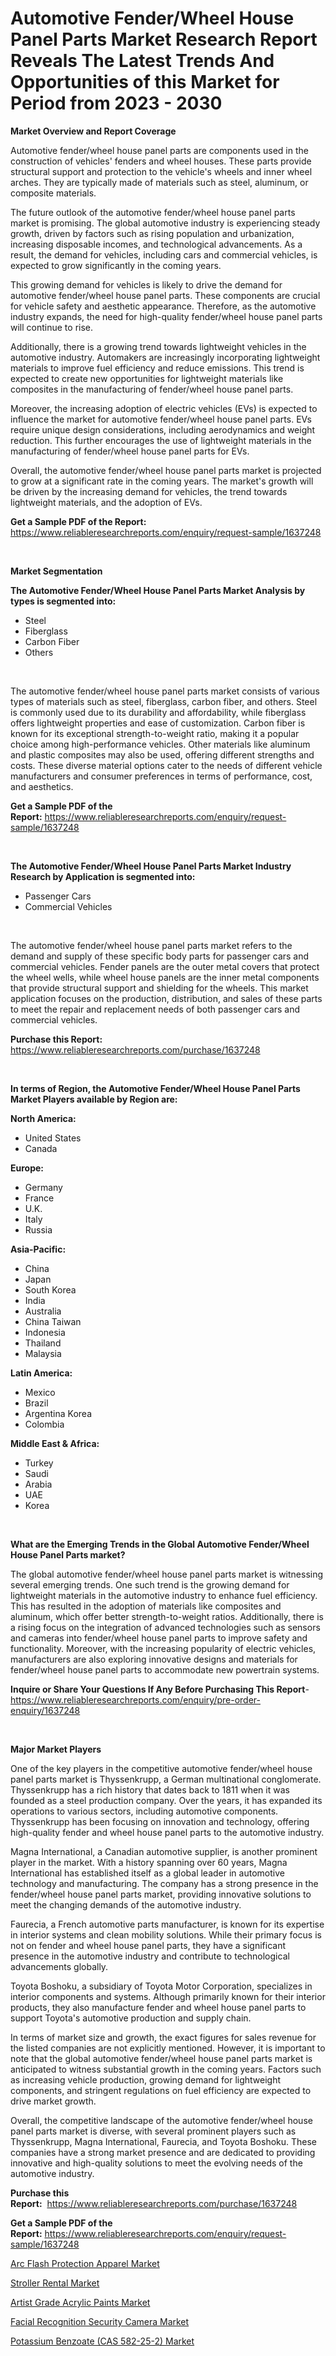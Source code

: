 <p><h1>Automotive Fender/Wheel House Panel Parts Market Research Report Reveals The Latest Trends And Opportunities of this Market for Period from 2023 - 2030</h1></p><p><strong>Market Overview and Report Coverage</strong></p>
<p><p>Automotive fender/wheel house panel parts are components used in the construction of vehicles' fenders and wheel houses. These parts provide structural support and protection to the vehicle's wheels and inner wheel arches. They are typically made of materials such as steel, aluminum, or composite materials.</p><p>The future outlook of the automotive fender/wheel house panel parts market is promising. The global automotive industry is experiencing steady growth, driven by factors such as rising population and urbanization, increasing disposable incomes, and technological advancements. As a result, the demand for vehicles, including cars and commercial vehicles, is expected to grow significantly in the coming years.</p><p>This growing demand for vehicles is likely to drive the demand for automotive fender/wheel house panel parts. These components are crucial for vehicle safety and aesthetic appearance. Therefore, as the automotive industry expands, the need for high-quality fender/wheel house panel parts will continue to rise.</p><p>Additionally, there is a growing trend towards lightweight vehicles in the automotive industry. Automakers are increasingly incorporating lightweight materials to improve fuel efficiency and reduce emissions. This trend is expected to create new opportunities for lightweight materials like composites in the manufacturing of fender/wheel house panel parts.</p><p>Moreover, the increasing adoption of electric vehicles (EVs) is expected to influence the market for automotive fender/wheel house panel parts. EVs require unique design considerations, including aerodynamics and weight reduction. This further encourages the use of lightweight materials in the manufacturing of fender/wheel house panel parts for EVs.</p><p>Overall, the automotive fender/wheel house panel parts market is projected to grow at a significant rate in the coming years. The market's growth will be driven by the increasing demand for vehicles, the trend towards lightweight materials, and the adoption of EVs.</p></p>
<p><strong>Get a Sample PDF of the Report:</strong> <a href="https://www.reliableresearchreports.com/enquiry/request-sample/1637248">https://www.reliableresearchreports.com/enquiry/request-sample/1637248</a></p>
<p>&nbsp;</p>
<p><strong>Market Segmentation</strong></p>
<p><strong>The Automotive Fender/Wheel House Panel Parts Market Analysis by types is segmented into:</strong></p>
<p><ul><li>Steel</li><li>Fiberglass</li><li>Carbon Fiber</li><li>Others</li></ul></p>
<p>&nbsp;</p>
<p><p>The automotive fender/wheel house panel parts market consists of various types of materials such as steel, fiberglass, carbon fiber, and others. Steel is commonly used due to its durability and affordability, while fiberglass offers lightweight properties and ease of customization. Carbon fiber is known for its exceptional strength-to-weight ratio, making it a popular choice among high-performance vehicles. Other materials like aluminum and plastic composites may also be used, offering different strengths and costs. These diverse material options cater to the needs of different vehicle manufacturers and consumer preferences in terms of performance, cost, and aesthetics.</p></p>
<p><strong>Get a Sample PDF of the Report:</strong>&nbsp;<a href="https://www.reliableresearchreports.com/enquiry/request-sample/1637248">https://www.reliableresearchreports.com/enquiry/request-sample/1637248</a></p>
<p>&nbsp;</p>
<p><strong>The Automotive Fender/Wheel House Panel Parts Market Industry Research by Application is segmented into:</strong></p>
<p><ul><li>Passenger Cars</li><li>Commercial Vehicles</li></ul></p>
<p>&nbsp;</p>
<p><p>The automotive fender/wheel house panel parts market refers to the demand and supply of these specific body parts for passenger cars and commercial vehicles. Fender panels are the outer metal covers that protect the wheel wells, while wheel house panels are the inner metal components that provide structural support and shielding for the wheels. This market application focuses on the production, distribution, and sales of these parts to meet the repair and replacement needs of both passenger cars and commercial vehicles.</p></p>
<p><strong>Purchase this Report:</strong>&nbsp; <a href="https://www.reliableresearchreports.com/purchase/1637248">https://www.reliableresearchreports.com/purchase/1637248</a></p>
<p>&nbsp;</p>
<p><strong>In terms of Region, the Automotive Fender/Wheel House Panel Parts Market Players available by Region are:</strong></p>
<p>
    <p> <strong> North America: </strong>
        <ul>
            <li>United States</li>
            <li>Canada</li>
        </ul>
        </p> 
    <p> <strong> Europe: </strong>
        <ul>
            <li>Germany</li>
            <li>France</li>
            <li>U.K.</li>
            <li>Italy</li>
            <li>Russia</li>
        </ul>
        </p> 
    <p> <strong> Asia-Pacific: </strong>
        <ul>
            <li>China</li>
            <li>Japan</li>
            <li>South Korea</li>
            <li>India</li>
            <li>Australia</li>
            <li>China Taiwan</li>
            <li>Indonesia</li>
            <li>Thailand</li>
            <li>Malaysia</li>
        </ul>
        </p> 
    <p> <strong> Latin America: </strong>
        <ul>
            <li>Mexico</li>
            <li>Brazil</li>
            <li>Argentina Korea</li>
            <li>Colombia</li>
        </ul>
        </p> 
    <p> <strong> Middle East & Africa: </strong>
        <ul>
            <li>Turkey</li>
            <li>Saudi</li>
            <li>Arabia</li>
            <li>UAE</li>
            <li>Korea</li>
        </ul>
    </p>
    </p>
<p>&nbsp;</p>
<p><strong>What are the Emerging Trends in the Global Automotive Fender/Wheel House Panel Parts market?</strong></p>
<p><p>The global automotive fender/wheel house panel parts market is witnessing several emerging trends. One such trend is the growing demand for lightweight materials in the automotive industry to enhance fuel efficiency. This has resulted in the adoption of materials like composites and aluminum, which offer better strength-to-weight ratios. Additionally, there is a rising focus on the integration of advanced technologies such as sensors and cameras into fender/wheel house panel parts to improve safety and functionality. Moreover, with the increasing popularity of electric vehicles, manufacturers are also exploring innovative designs and materials for fender/wheel house panel parts to accommodate new powertrain systems.</p></p>
<p><strong>Inquire or Share Your Questions If Any Before Purchasing This Report</strong>- <a href="https://www.reliableresearchreports.com/enquiry/pre-order-enquiry/1637248">https://www.reliableresearchreports.com/enquiry/pre-order-enquiry/1637248</a></p>
<p>&nbsp;</p>
<p><strong>Major Market Players</strong></p>
<p><p>One of the key players in the competitive automotive fender/wheel house panel parts market is Thyssenkrupp, a German multinational conglomerate. Thyssenkrupp has a rich history that dates back to 1811 when it was founded as a steel production company. Over the years, it has expanded its operations to various sectors, including automotive components. Thyssenkrupp has been focusing on innovation and technology, offering high-quality fender and wheel house panel parts to the automotive industry.</p><p>Magna International, a Canadian automotive supplier, is another prominent player in the market. With a history spanning over 60 years, Magna International has established itself as a global leader in automotive technology and manufacturing. The company has a strong presence in the fender/wheel house panel parts market, providing innovative solutions to meet the changing demands of the automotive industry.</p><p>Faurecia, a French automotive parts manufacturer, is known for its expertise in interior systems and clean mobility solutions. While their primary focus is not on fender and wheel house panel parts, they have a significant presence in the automotive industry and contribute to technological advancements globally.</p><p>Toyota Boshoku, a subsidiary of Toyota Motor Corporation, specializes in interior components and systems. Although primarily known for their interior products, they also manufacture fender and wheel house panel parts to support Toyota's automotive production and supply chain.</p><p>In terms of market size and growth, the exact figures for sales revenue for the listed companies are not explicitly mentioned. However, it is important to note that the global automotive fender/wheel house panel parts market is anticipated to witness substantial growth in the coming years. Factors such as increasing vehicle production, growing demand for lightweight components, and stringent regulations on fuel efficiency are expected to drive market growth.</p><p>Overall, the competitive landscape of the automotive fender/wheel house panel parts market is diverse, with several prominent players such as Thyssenkrupp, Magna International, Faurecia, and Toyota Boshoku. These companies have a strong market presence and are dedicated to providing innovative and high-quality solutions to meet the evolving needs of the automotive industry.</p></p>
<p><strong>Purchase this Report:</strong>&nbsp;&nbsp;<a href="https://www.reliableresearchreports.com/purchase/1637248">https://www.reliableresearchreports.com/purchase/1637248</a></p>
<p></p>
<p><strong>Get a Sample PDF of the Report:</strong>&nbsp;<a href="https://www.reliableresearchreports.com/enquiry/request-sample/1637248">https://www.reliableresearchreports.com/enquiry/request-sample/1637248</a></p>
<p><p><a href="https://www.linkedin.com/pulse/decoding-arc-flash-protection-apparel-market-deep-dive-latest-tgbbc/">Arc Flash Protection Apparel Market</a></p><p><a href="https://medium.com/@clayreinger/stroller-rental-market-size-growth-forecast-2023-2030-452a08e0cea2">Stroller Rental Market</a></p><p><a href="https://www.linkedin.com/pulse/artist-grade-acrylic-paints-market-size-share-amp-trends-eyf1c/">Artist Grade Acrylic Paints Market</a></p><p><a href="https://medium.com/@noise.asset.organ/facial-recognition-security-camera-market-size-growth-forecast-2023-2030-fd1a3b5f15db">Facial Recognition Security Camera Market</a></p><p><a href="https://www.linkedin.com/pulse/potassium-benzoate-cas-582-25-2-market-size-growth-forecast-p2fbe/">Potassium Benzoate (CAS 582-25-2) Market</a></p></p>